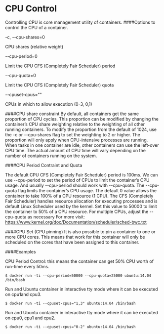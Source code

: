 # CPU Control

Controlling CPU is core management utility of containers. 
####Options to control the CPU of a container.

-c, --cpu-shares=0	

CPU shares (relative weight)

--cpu-period=0	

Limit the CPU CFS (Completely Fair Scheduler) period

--cpu-quota=0	

Limit the CPU CFS (Completely Fair Scheduler) quota

--cpuset-cpus=""	

CPUs in which to allow execution (0-3, 0,1)

####CPU share constraint
By default, all containers get the same proportion of CPU cycles. This proportion can be modified by changing the container’s CPU share weighting relative to the weighting of all other running containers. To modify the proportion from the default of 1024, use the -c or --cpu-shares flag to set the weighting to 2 or higher.
The proportion will only apply when CPU-intensive processes are running. When tasks in one container are idle, other containers can use the left-over CPU time. The actual amount of CPU time will vary depending on the number of containers running on the system.

####CPU Period Contraint and Quota

The default CPU CFS (Completely Fair Scheduler) period is 100ms. We can use --cpu-period to set the period of CPUs to limit the container’s CPU usage. And usually --cpu-period should work with --cpu-quota.
The --cpu-quota flag limits the container’s CPU usage. The default 0 value allows the container to take 100% of a CPU resource (1 CPU). The CFS (Completely Fair Scheduler) handles resource allocation for executing processes and is default Linux Scheduler used by the kernel. Set this value to 50000 to limit the container to 50% of a CPU resource. For multiple CPUs, adjust the --cpu-quota as necessary
For more visit: https://www.kernel.org/doc/Documentation/scheduler/sched-bwc.txt 

####CPU Set (CPU pinning)
It is also possible to pin a container to one or more CPU cores. This means that work for this container will only be scheduled on the cores that have been assigned to this container.

####Examples

CPU Period Control: this means the container can get 50% CPU worth of run-time every 50ms.

```$ docker run -ti --cpu-period=50000 --cpu-quota=25000 ubuntu:14.04 /bin/bash```

Run and Ubuntu container in interactive tty mode where it can be executed on cpu1and cpu3.

```$ docker run -ti --cpuset-cpus="1,3" ubuntu:14.04 /bin/bash```

Run and Ubuntu container in interactive tty mode where it can be executed on cpu0, cpu1 and cpu2.

```$ docker run -ti --cpuset-cpus="0-2" ubuntu:14.04 /bin/bash```
